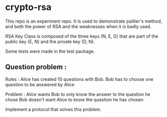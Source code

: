 # crypto-rsa

This repo is an experiment repo. It is used to demonstrate paillier's method, and both the power of RSA and the weaknesses when it is badly used.

RSA Key Class is composed of the three keys (N, E, D) that are part of the public key (E, N) and the private key (D, N).

Some tests were made in the test package.

## Question problem :

Rules :
Alice has created 10 questions with Bob.
Bob has to choose one question to be answered by Alice

Problem : 
Alice wants Bob to only know the answer to the question he chose
Bob doesn't want Alice to know the question he has chosen

Implement a protocol that solves this problem.
